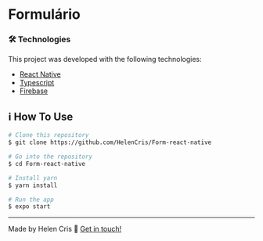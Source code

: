 # Formulário
### 🛠 Technologies

This project was developed with the following technologies:

- [React Native](https://reactnative.dev/)
- [Typescript](https://www.typescriptlang.org/docs/)
- [Firebase](https://firebase.google.com/docs/)

## :information_source: How To Use


```bash
# Clone this repository
$ git clone https://github.com/HelenCris/Form-react-native

# Go into the repository
$ cd Form-react-native

# Install yarn
$ yarn install

# Run the app 
$ expo start
```


---

Made by Helen Cris :wave: [Get in touch!](https://www.linkedin.com/in/helen-cris-fernandes/)